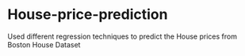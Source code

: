 # House-price-prediction
Used different regression techniques to predict the House prices from Boston House Dataset 

